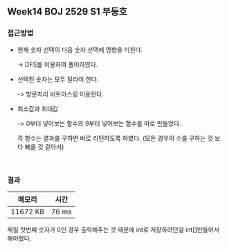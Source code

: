 ## Week14 BOJ 2529 S1 부등호

### 접근방법

- 현재 숫자 선택이 다음 숫자 선택에 영향을 미친다.
  
  -> DFS를 이용하여 풀이하였다.
- 선택된 숫자는 모두 달라야 한다. 
  
  -> 방문처리 비트마스킹 이용한다.
- 최소값과 최대값

  -> 0부터 넣어보는 함수와 9부터 넣어보는 함수를 따로 만들었다.
  
  각 함수는 결과를 구하면 바로 리턴하도록 하였다. (모든 경우의 수를 구하는 것 보다 빠를 것 같아서)


<br>

### 결과

|메모리|시간|
|:---:|:---:|
|11672 KB|76 ms|

제일 첫번째 숫자가 0인 경우 출력해주는 것 때문에 int로 저장하려던걸 int[]만들어서 해야했다.
